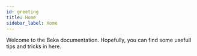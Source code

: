 ```yaml
---
id: greeting
title: Home
sidebar_label: Home
---
```


Welcome to the Beka documentation. Hopefully, you can find some usefull tips and tricks in here.
